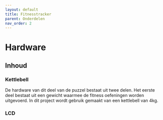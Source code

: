 ```yaml
---
layout: default
title: Fitnesstracker
parent: Onderdelen
nav_order: 2
---
```

# Hardware

## Inhoud
### Kettlebell
De hardware van dit deel van de puzzel bestaat uit twee delen. 
Het eerste deel bestaat uit een gewicht waarmee de fitness oefeningen worden uitgevoerd. 
In dit project wordt gebruik gemaakt van een kettlebell van 4kg.

### LCD
